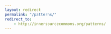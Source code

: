 ```yaml
---
layout: redirect
permalink: "/patterns/"
redirect_to:
    - http://innersourcecommons.org/patterns/
---
```

